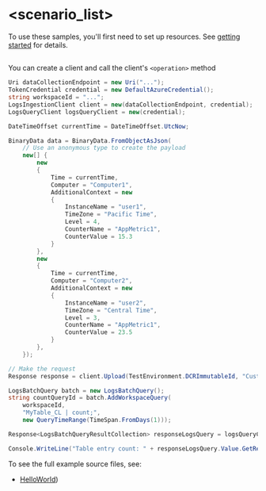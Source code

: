 # <scenario_list>

To use these samples, you'll first need to set up resources. See [getting started](https://github.com/Azure/azure-sdk-for-net/blob/main/sdk/monitor/Azure.Monitor.Ingestion/README.md#getting-started) for details.

## <scenario>

You can create a client and call the client's `<operation>` method

```C# Snippet:Azure_Monitor_Ingestion_Scenario
Uri dataCollectionEndpoint = new Uri("...");
TokenCredential credential = new DefaultAzureCredential();
string workspaceId = "...";
LogsIngestionClient client = new(dataCollectionEndpoint, credential);
LogsQueryClient logsQueryClient = new(credential);

DateTimeOffset currentTime = DateTimeOffset.UtcNow;

BinaryData data = BinaryData.FromObjectAsJson(
    // Use an anonymous type to create the payload
    new[] {
        new
        {
            Time = currentTime,
            Computer = "Computer1",
            AdditionalContext = new
            {
                InstanceName = "user1",
                TimeZone = "Pacific Time",
                Level = 4,
                CounterName = "AppMetric1",
                CounterValue = 15.3
            }
        },
        new
        {
            Time = currentTime,
            Computer = "Computer2",
            AdditionalContext = new
            {
                InstanceName = "user2",
                TimeZone = "Central Time",
                Level = 3,
                CounterName = "AppMetric1",
                CounterValue = 23.5
            }
        },
    });

// Make the request
Response response = client.Upload(TestEnvironment.DCRImmutableId, "Custom-MyTableRawData", RequestContent.Create(data)); //takes StreamName not tablename

LogsBatchQuery batch = new LogsBatchQuery();
string countQueryId = batch.AddWorkspaceQuery(
    workspaceId,
    "MyTable_CL | count;",
    new QueryTimeRange(TimeSpan.FromDays(1)));

Response<LogsBatchQueryResultCollection> responseLogsQuery = logsQueryClient.QueryBatch(batch);

Console.WriteLine("Table entry count: " + responseLogsQuery.Value.GetResult<int>(countQueryId).Single());
```

To see the full example source files, see:
* [HelloWorld](https://github.com/Azure/azure-sdk-for-net/blob/main/sdk/monitor/Azure.Monitor.Ingestion/tests/Samples/Sample1_HelloWorld.cs))

<!-- please refer to <https://github.com/Azure/azure-sdk-for-net/main/sdk/template/Azure.Template/samples/Sample1_HelloWorld.md> to write sample readme file. -->
